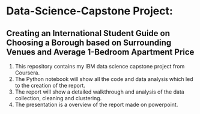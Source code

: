 # Data-Science-Capstone Project:
## Creating an International Student Guide on Choosing a Borough based on Surrounding Venues and Average 1-Bedroom Apartment Price
1. This repository contains my IBM data science capstone project from Coursera. 
2. The Python notebook will show all the code and data analysis which led to the creation of the report. 
3. The report will show a detailed walkthrough and analysis of the data collection, cleaning and clustering. 
4. The presentation is a overview of the report made on powerpoint. 
